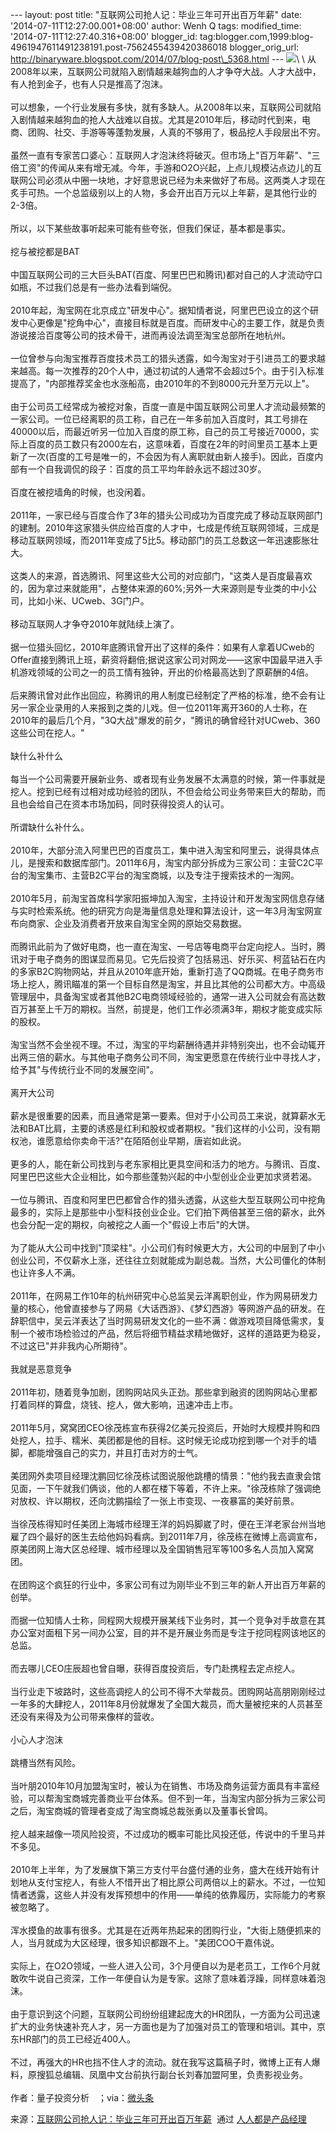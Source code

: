 --- layout: post title: "互联网公司抢人记：毕业三年可开出百万年薪" date:
'2014-07-11T12:27:00.001+08:00' author: Wenh Q tags: modified\_time:
'2014-07-11T12:27:40.316+08:00' blogger\_id:
tag:blogger.com,1999:blog-4961947611491238191.post-7562455439420386018
blogger\_orig\_url:
http://binaryware.blogspot.com/2014/07/blog-post\_5368.html ---
![](https://images-blogger-opensocial.googleusercontent.com/gadgets/proxy?url=http%3A%2F%2Fmmbiz.qpic.cn%2Fmmbiz%2FG2GcmRIQCc7pyn7kwzP88b32XFdsDlkBxb9ooTX9LNYH1pkh2r6zh6HLaqDoQyTNNwlTppO07PL3MP0dqpt28g%2F0&container=blogger&gadget=a&rewriteMime=image%2F*)\
\
从2008年以来，互联网公司就陷入剧情越来越狗血的人才争夺大战。人才大战中，有人抢到金子，也有人只是推高了泡沫。\
\
可以想象，一个行业发展有多快，就有多缺人。从2008年以来，互联网公司就陷入剧情越来越狗血的抢人大战难以自拔。尤其是2010年后，移动时代到来，电商、团购、社交、手游等等蓬勃发展，人真的不够用了，极品挖人手段层出不穷。\
\
虽然一直有专家苦口婆心：互联网人才泡沫终将破灭。但市场上"百万年薪"、"三倍工资"的传闻从来有增无减。今年，手游和O2O兴起，上点儿规模沾点边儿的互联网公司必须从中圈一块地，才好意思说已经为未来做好了布局。这两类人才现在炙手可热。一个总监级别以上的人物，多会开出百万元以上年薪，是其他行业的2-3倍。\
\
所以，以下某些故事听起来可能有些夸张，但我们保证，基本都是事实。\
\
挖与被挖都是BAT\
\
中国互联网公司的三大巨头BAT(百度、阿里巴巴和腾讯)都对自己的人才流动守口如瓶，不过我们总是有一些办法看到端倪。\
\
2010年起，淘宝网在北京成立"研发中心"。据知情者说，阿里巴巴设立的这个研发中心更像是"挖角中心"，直接目标就是百度。而研发中心的主要工作，就是负责游说接洽百度等公司的技术骨干，进而再设法调至淘宝总部所在地杭州。\
\
一位曾参与向淘宝推荐百度技术员工的猎头透露，如今淘宝对于引进员工的要求越来越高。每一次推荐的20个人中，通过初试的人通常不会超过5个。由于引入标准提高了，"内部推荐奖金也水涨船高，由2010年的不到8000元升至万元以上"。\
\
由于公司员工经常成为被挖对象，百度一直是中国互联网公司里人才流动最频繁的一家公司。一位已经离职的员工称，自己在一年多前加入百度时，其工号排在40000以后，而最近听另一位加入百度的原工称，自己的员工号接近70000，实际上百度的员工数只有2000左右，这意味着，百度在2年的时间里员工基本上更新了一次(百度的工号是唯一的，不会因为有人离职就由新人接手)。因此，百度内部有一个自我调侃的段子：百度的员工平均年龄永远不超过30岁。\
\
百度在被挖墙角的时候，也没闲着。\
\
2011年，一家已经与百度合作了3年的猎头公司成功为百度完成了移动互联网部门的建制。2010年这家猎头供应给百度的人才中，七成是传统互联网领域，三成是移动互联网领域，而2011年变成了5比5。移动部门的员工总数这一年迅速膨胀壮大。\
\
这类人的来源，首选腾讯、阿里这些大公司的对应部门，"这类人是百度最喜欢的，因为拿过来就能用"，占整体来源的60%;另外一大来源则是专业类的中小公司，比如小米、UCweb、3G门户。\
\
移动互联网人才争夺2010年就陆续上演了。\
\
据一位猎头回忆，2010年底腾讯曾开出了这样的条件：如果有人拿着UCweb的Offer直接到腾讯上班，薪资将翻倍;据说这家公司对网龙——这家中国最早进入手机游戏领域的公司之一的员工情有独钟，开出的价格最高达到了原薪酬的4倍。\
\
后来腾讯曾对此作出回应，称腾讯的用人制度已经制定了严格的标准，绝不会有让另一家企业录用的人来报到之类的儿戏。但一位2011年离开360的人士称，在2010年的最后几个月，"3Q大战"爆发的前夕，"腾讯的确曾经针对UCweb、360这些公司在挖人。"\
\
缺什么补什么\
\
每当一个公司需要开展新业务、或者现有业务发展不太满意的时候，第一件事就是挖人。挖到已经有过相对成功经验的团队，不但会给公司业务带来巨大的帮助，而且也会给自己在资本市场加码，同时获得投资人的认可。\
\
所谓缺什么补什么。\
\
2010年，大部分流入阿里巴巴的百度员工，集中进入淘宝和阿里云，说得具体点儿，是搜索和数据库部门。2011年6月，淘宝内部分拆成为三家公司：主营C2C平台的淘宝集市、主营B2C平台的淘宝商城，以及专注于搜索技术的一淘网。\
\
2010年5月，前淘宝首席科学家阳振坤加入淘宝，主持设计和开发淘宝网信息存储与实时检索系统。他的研究方向是海量信息处理和算法设计，这一年3月淘宝网宣布向商家、企业及消费者开放来自淘宝全网的原始交易数据。\
\
而腾讯此前为了做好电商，也一直在淘宝、一号店等电商平台定向挖人。当时，腾讯对于电子商务的图谋显而易见。它先后投资了包括易迅、好乐买、柯蓝钻石在内的多家B2C购物网站，并且从2010年底开始，重新打造了QQ商城。在电子商务市场上挖人，腾讯瞄准的第一个目标自然是淘宝，并且比其他的公司都大方。中高级管理层中，具备淘宝或者其他B2C电商领域经验的，通常一进入公司就会有高达数百万甚至上千万的期权。当然，前提是，他们工作必须满3年，期权才能变成实际的股权。\
\
淘宝当然不会坐视不理。不过，淘宝的平均薪酬待遇并非特别突出，也不会动辄开出两三倍的薪水。与其他电子商务公司不同，淘宝更愿意在传统行业中寻找人才，给予其"与传统行业不同的发展空间"。\
\
离开大公司\
\
薪水是很重要的因素，而且通常是第一要素。但对于小公司员工来说，就算薪水无法和BAT比肩，主要的诱惑是红利和股权或者期权。"我们这样的小公司，没有期权池，谁愿意给你卖命干活?"在陌陌创业早期，唐岩如此说。\
\
更多的人，能在新公司找到与老东家相比更具空间和活力的地方。与腾讯、百度、阿里巴巴这些大企业相比，如今那些蓬勃兴起的中小型创业企业更加求贤若渴。\
\
一位与腾讯、百度和阿里巴巴都曾合作的猎头透露，从这些大型互联网公司中挖角最多的，实际上是那些中小型科技创业企业。它们拍下两倍甚至三倍的薪水，此外也会分配一定的期权，向被挖之人画一个"假设上市后"的大饼。\
\
为了能从大公司中找到"顶梁柱"。小公司们有时候更大方，大公司的中层到了中小创业公司，不仅薪水上涨，还往往立刻就能成为副总裁。当然，大公司僵化的体制也让许多人不满。\
\
2011年，在网易工作10年的杭州研究中心总监吴云洋离职创业，作为网易研发力量的核心，他曾直接参与了网易《大话西游》、《梦幻西游》等网游产品的研发。在辞职信中，吴云洋表达了当时网易研发文化的一些不满：做游戏项目降低需求，复制一个被市场检验过的产品，然后将细节精益求精地做好，这样的道路更为稳妥，不过这已"并非我内心所期待"。\
\
我就是恶意竞争\
\
2011年初，随着竞争加剧，团购网站风头正劲。那些拿到融资的团购网站心里都打着同样的算盘，烧钱、挖人，做大影响，迅速冲击上市。\
\
2011年5月，窝窝团CEO徐茂栋宣布获得2亿美元投资后，开始时大规模并购和四处挖人，拉手、糯米、美团都是他的目标。这时候无论成功挖到哪一个对手的墙脚，都能增强自己的实力，并且打击对方的士气。\
\
美团网外卖项目经理沈鹏回忆徐茂栋试图说服他跳槽的情景："他约我去直隶会馆见面，一下午就我们俩谈，他的人都在楼下等着，不许上来。"徐茂栋除了强调绝对放权、许以期权，还向沈鹏描绘了一张上市变现、一夜暴富的美好前景。\
\
当徐茂栋得知时任美团上海城市经理王洋的妈妈脚崴了时，便在王洋老家台州当地雇了四个最好的医生去给他妈妈看病。到2011年7月，徐茂栋在微博上高调宣布，原美团网上海大区总经理、城市经理以及全国销售冠军等100多名人员加入窝窝团。\
\
在团购这个疯狂的行业中，多家公司有过为刚毕业不到三年的新人开出百万年薪的创举。\
\
而据一位知情人士称，同程网大规模开展某线下业务时，其一个竞争对手故意在其办公室对面租下另一间办公室，目的并不是开展业务而是专注于挖同程网该地区的总监。\
\
而去哪儿CEO庄辰超也曾自曝，获得百度投资后，专门赴携程去定点挖人。\
\
当行业走下坡路时，这些高调挖人的公司不得不大举裁员。团购网站高朋刚刚经过一年多的大肆挖人，2011年8月份就爆发了全国大裁员，而大量被挖来的人员甚至还没有来得及为公司带来像样的营收。\
\
小心人才泡沫\
\
跳槽当然有风险。\
\
当叶朋2010年10月加盟淘宝时，被认为在销售、市场及商务运营方面具有丰富经验，可以帮淘宝商城完善商业平台体系。但不到一年，当淘宝内部分拆为三家公司之后，淘宝商城的管理者变成了淘宝商城总裁张勇以及董事长曾鸣。\
\
挖人越来越像一项风险投资，不过成功的概率可能比风投还低，传说中的千里马并不多见。\
\
2010年上半年，为了发展旗下第三方支付平台盛付通的业务，盛大在线开始有计划地从支付宝挖人，有些人不惜开出了相比原公司两倍以上的薪水。不过，一位知情者透露，这些人并没有发挥预想中的作用——单纯的依靠履历，实际能力的考察被忽略了。\
\
浑水摸鱼的故事有很多。尤其是在近两年热起来的团购行业，"大街上随便抓来的人，当月就成为大区经理，很多知识都跟不上。"美团COO干嘉伟说。\
\
实际上，在O2O领域，一些人进入公司，3个月便自以为是老员工，工作6个月就敢吹牛说自己资深，工作一年便自认为是专家。这除了意味着浮躁，同样意味着泡沫。\
\
由于意识到这个问题，互联网公司纷纷组建起庞大的HR团队，一方面为公司迅速扩大的业务快速补充人才，另一方面也是为了加强对员工的管理和培训。其中，京东HR部门的员工已经近400人。\
\
不过，再强大的HR也挡不住人才的流动。就在我写这篇稿子时，微博上正有人爆料，原搜狐总编辑、凤凰中文台前执行副台长刘春加盟阿里，负责影视业务。\
\
作者：量子投资分析　；via：[微头条](http://www.chuangxinpai.com/a/7195.html)
<div>

来源：[互联网公司抢人记：毕业三年可开出百万年薪](http://www.woshipm.com/it/93815.html)  通过 [人人都是产品经理](http://www.woshipm.com/)

</div>
